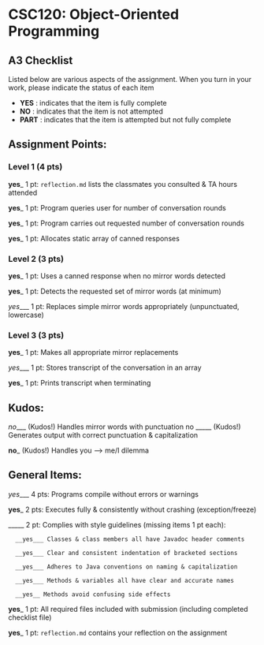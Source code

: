 # CSC120: Object-Oriented Programming
## A3 Checklist

Listed below are various aspects of the assignment.  When you turn in your work, please indicate the status of each item

- **YES** : indicates that the item is fully complete
- **NO** : indicates that the item is not attempted
- **PART** : indicates that the item is attempted but not fully complete


## Assignment Points:

### Level 1 (4 pts)

__yes___ 1 pt: `reflection.md` lists the classmates you consulted & TA hours attended

__yes___ 1 pt: Program queries user for number of conversation rounds

__yes___ 1 pt: Program carries out requested number of conversation rounds

__yes___ 1 pt: Allocates static array of canned responses

### Level 2 (3 pts)

__yes___ 1 pt: Uses a canned response when no mirror words detected

__yes___ 1 pt: Detects the requested set of mirror words (at minimum)

_yes____ 1 pt: Replaces simple mirror words appropriately (unpunctuated, lowercase)

### Level 3 (3 pts)

__yes___ 1 pt: Makes all appropriate mirror replacements

_yes____ 1 pt: Stores transcript of the conversation in an array

__yes___ 1 pt: Prints transcript when terminating

## Kudos:

_no____ (Kudos!) Handles mirror words with punctuation
no
_____ (Kudos!) Generates output with correct punctuation & capitalization

__no___ (Kudos!) Handles you --> me/I dilemma



## General Items:

_yes____ 4 pts: Programs compile without errors or warnings

__yes___ 2 pts: Executes fully & consistently without crashing (exception/freeze)

_____ 2 pt: Complies with style guidelines (missing items 1 pt each):

      __yes___ Classes & class members all have Javadoc header comments

      __yes___ Clear and consistent indentation of bracketed sections

      __yes___ Adheres to Java conventions on naming & capitalization

      __yes___ Methods & variables all have clear and accurate names

      __yes__ Methods avoid confusing side effects

__yes___ 1 pt: All required files included with submission (including completed checklist file)

__yes___ 1 pt: `reflection.md` contains your reflection on the assignment
